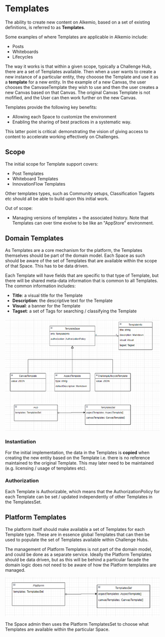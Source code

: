 # Templates

The ability to create new content on Alkemio, based on a set of existing definitions, is referred to as **Templates**.

Some examples of where Templates are applicable in Alkemio include:

- Posts
- Whiteboards
- Lifecycles

The way it works is that within a given scope, typically a Challenge Hub, there are a set of Templates available. Then when a user wants to create a new instance of a particular entity, they chooose the Template and use it as a **template** for a new entity. In the example of a new Canvas, the user chooses the CanvaseTemplate they wish to use and then the user creates a new Canvas based on that Canvas. The original Canvas Template is not mofified, and the User can then work further on the new Canvas.

Templates provide the following key benefits:

- Allowing each Space to customize the environment
- Enabling the sharing of best practices in a systematic way.

This latter point is critical: demonstrating the vision of giving access to content to accelerate working effectively on Challenges.

## Scope

The initial scope for Template support covers:

- Post Templates
- Whiteboard Templates
- InnovationFlow Templates

Other templates types, such as Community setups, Classification Tagsets etc should all be able to build upon this initial work.

Out of scope:

- Managing versions of templates + the associated history. Note that Templates can over time evolve to be like an "AppStore" environment.

## Domain Templates

As Templates are a core mechanism for the platform, the Templates themselves should be part of the domain model. Each Space as such should be aware of the set of Templates that are available within the scope of that Space. This has to be data driven.

Each Template will have fields that are specific to that type of Template, but there will be shared meta-data information that is common to all Templates. The common information includes:

- **Title**: a visual title for the Template
- **Description**: the descriptive text for the Template
- **Visual**: a banner for the Template
- **Tagset**: a set of Tags for searching / classifying the Template

![](./images/templates-domain.png)

### Instantiation

For the initial implementation, the data in the Templates is **copied** when creating the new entity based on the Template i.e. there is no reference maintained to the original Template. This may later need to be maintained (e.g. licensing / usage of templates etc).

### Authorization

Each Template is Authorizable, which means that the AuthorizationPolicy for each Template can be set / updated independently of other Templates in the TemplatesSet.

## Platform Templates

The platform itself should make available a set of Templates for each Template type. These are in essence global Templates that can then be used to populate the set of Templates available within Challenge Hubs.

The management of Platform Templates is not part of the domain model, and could be done as a separate service. Ideally the Platform Templates should be data driven, but as this will be behind a particular facade the domain logic does not need to be aware of how the Platform templates are managed.

![](./images/templates-platform.png)

The Space admin then uses the Platform TemplatesSet to choose what Templates are available within the particular Space.
